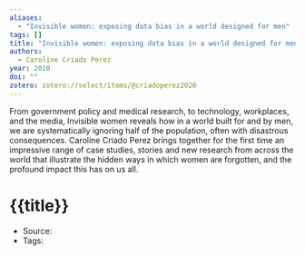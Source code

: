 ```yaml
---
aliases:
  - "Invisible women: exposing data bias in a world designed for men"
tags: []
title: "Invisible women: exposing data bias in a world designed for men"
authors:
  - Caroline Criado Perez
year: 2020
doi: ""
zotero: zotero://select/items/@criadoperez2020
---
```

<!-- START_ABSTRACT -->
From government policy and medical research, to technology, workplaces, and the media, Invisible women reveals how in a world built for and by men, we are systematically ignoring half of the population, often with disastrous consequences. Caroline Criado Perez brings together for the first time an impressive range of case studies, stories and new research from across the world that illustrate the hidden ways in which women are forgotten, and the profound impact this has on us all.
<!-- END_ABSTRACT -->

<!-- START_TEMPLATE -->
# {{title}}

- Source:
- Tags: 
<!-- END_TEMPLATE -->